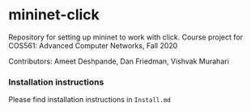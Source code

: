 # mininet-click
Repository for setting up mininet to work with click.
Course project for COS561: Advanced Computer Networks, Fall 2020

Contributors: Ameet Deshpande, Dan Friedman, Vishvak Murahari



### Installation instructions
Please find installation instructions in `Install.md`
